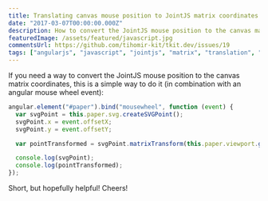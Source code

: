 ```yaml
---
title: Translating canvas mouse position to JointJS matrix coordinates
date: "2017-03-07T00:00:00.000Z"
description: How to convert the JointJS mouse position to the canvas matrix coordinates?
featuredImage: /assets/featured/javascript.jpg
commentsUrl: https://github.com/tihomir-kit/tkit.dev/issues/19
tags: ["angularjs", "javascript", "jointjs", "matrix", "translation", "vector"]
---
```


If you need a way to convert the JointJS mouse position to the canvas matrix coordinates, this is a simple way to do it (in combination with an angular mouse wheel event):

```js
angular.element("#paper").bind("mousewheel", function (event) {
  var svgPoint = this.paper.svg.createSVGPoint();
  svgPoint.x = event.offsetX;
  svgPoint.y = event.offsetY;

  var pointTransformed = svgPoint.matrixTransform(this.paper.viewport.getCTM().inverse());

  console.log(svgPoint);
  console.log(pointTransformed);
});
```

Short, but hopefully helpful! Cheers!